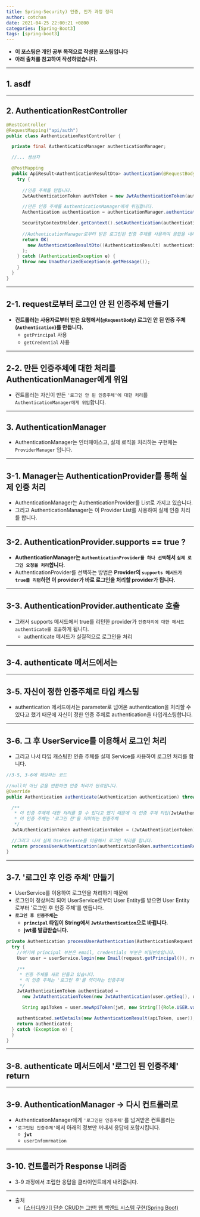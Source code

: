 ```yaml
---
title: Spring-Security) 인증, 인가 과정 정리
author: cotchan 
date: 2021-04-25 22:00:21 +0800 
categories: [Spring-Boot3]
tags: [spring-boot3] 
---
```


+ **이 포스팅은 개인 공부 목적으로 작성한 포스팅입니다**
+ **아래 출처를 참고하여 작성하였습니다.**


---


## 1. asdf


---

## 2. AuthenticationRestController

```java
@RestController
@RequestMapping("api/auth")
public class AuthenticationRestController {

  private final AuthenticationManager authenticationManager;

  //... 생성자

  @PostMapping
  public ApiResult<AuthenticationResultDto> authentication(@RequestBody AuthenticationRequest authRequest) throws UnauthorizedException {
    try {
      
      //인증 주체를 만듭니다.
      JwtAuthenticationToken authToken = new JwtAuthenticationToken(authRequest.getPrincipal(), authRequest.getCredentials());

      //만든 인증 주체를 AuthenticationManager에게 위임합니다.
      Authentication authentication = authenticationManager.authenticate(authToken);

      SecurityContextHolder.getContext().setAuthentication(authentication);
  
      //AuthenticationManager로부터 받은 로그인된 인증 주체를 사용하여 응답을 내려줍니다. 
      return OK(
        new AuthenticationResultDto((AuthenticationResult) authentication.getDetails())
      );
    } catch (AuthenticationException e) {
      throw new UnauthorizedException(e.getMessage());
    }
  }
}
```

---

## 2-1. request로부터 로그인 안 된 인증주체 만들기

+ **컨트롤러는 사용자로부터 받은 요청에서(`@RequestBody`) 로그인 안 된 인증 주체(`Authentication`)를 만듭니다.**
  + `getPrincipal` 사용
  + `getCredential` 사용

---

## 2-2. 만든 인증주체에 대한 처리를 AuthenticationManager에게 위임

+ 컨트롤러는 자신이 만든 `'로그인 안 된 인증주체'에 대한 처리`를 `AuthenticationManager에게 위임`합니다.

---

## 3. AuthenticationManager

+ AuthenticationManager는 인터페이스고, 실제 로직을 처리하는 구현체는 `ProviderManager` 입니다.

---

## 3-1. Manager는 AuthenticationProvider를 통해 실제 인증 처리

+ AuthenticationManager는 AuthenticationProvider를 List로 가지고 있습니다.
+ 그리고 AuthenticationManager는 이 Provider List를 사용하여 실제 인증 처리를 합니다.

---

## 3-2. AuthenticationProvider.supports == true ?

+ **AuthenticationManager는 `AuthenticationProvider를 하나 선택`해서 `실제 로그인 요청을 처리`합니다.**
+ AuthenticationProvider를 선택하는 방법은 **Provider의 `supports 메서드가 true를 리턴`하면 이 provider가 바로 로그인을 처리할 provider가 됩니다.**

---

## 3-3. AuthenticationProvider.authenticate 호출

+ 그래서 supports 메서드에서 true를 리턴한 provider가 `인증처리에 대한 메서드 authenticate를 호출`하게 됩니다.
  + authenticate 메서드가 실질적으로 로그인을 처리

---

## 3-4. authenticate 메서드에서는

---

## 3-5. 자신이 정한 인증주체로 타입 캐스팅

+ authentication 메서드에서는 parameter로 넘어온 authentication을 처리할 수 있다고 했기 때문에 자신이 정한 인증 주체로 authentication을 타입캐스팅합니다.

---

## 3-6. 그 후 UserService를 이용해서 로그인 처리

+ 그리고 나서 타입 캐스팅한 인증 주체를 실제 Service를 사용하여 로그인 처리를 합니다. 

```java
//3-5, 3-6에 해당하는 코드

//null이 아닌 값을 반환하면 인증 처리가 완료됩니다.
@Override
public Authentication authenticate(Authentication authentication) throws AuthenticationException {

  /**
   * 이 인증 주체에 대한 처리를 할 수 있다고 했기 때문에 이 인증 주체 타입(JwtAuthenticationToken)으로 타입 캐스팅을 합니다.
   * 이 인증 주체는 '로그인 전'을 의미하는 인증주체
   */
  JwtAuthenticationToken authenticationToken = (JwtAuthenticationToken) authentication;

  //그리고 나서 실제 UserSerivce를 이용해서 로그인 처리를 합니다.
  return processUserAuthentication(authenticationToken.authenticationRequest());
}
```

---

## 3-7. '로그인 후 인증 주체' 만들기

+ UserService를 이용하여 로그인을 처리하기 때문에
+ 로그인이 정상처리 되어 UserService로부터 User Entity를 받으면 User Entity로부터 '로그인 후 인증 주체'를 만듭니다.
+ **`로그인 후 인증주체`는**
  + **`principal` 타입이 String에서 `JwtAuthentication`으로 바뀝니다.**
  + **jwt를 발급받습니다.**

```java
private Authentication processUserAuthentication(AuthenticationRequest request) {
  try {
    //여기에 principal 부분은 email, credentials 부분은 비밀번호입니다.
    User user = userService.login(new Email(request.getPrincipal()), request.getCredentials());

    /**
     * 인증 주체를 새로 만들고 있습니다.
     * 이 인증 주체는 '로그인 후'를 의미하는 인증주체
     */
    JwtAuthenticationToken authenticated =
      new JwtAuthenticationToken(new JwtAuthentication(user.getSeq(), user.getEmail()), null, createAuthorityList(Role.USER.value()));

      String apiToken = user.newApiToken(jwt, new String[]{Role.USER.value()});

    authenticated.setDetails(new AuthenticationResult(apiToken, user));
    return authenticated;
  } catch (Exception e) {
  }
}
```

---

## 3-8. authenticate 메서드에서 '로그인 된 인증주체' return

---

## 3-9. AuthenticationManager -> 다시 컨트롤러로 

+ AuthenticationManager에게 `'로그인된 인증주체'`를 넘겨받은 컨트롤러는
+ `'로그인된 인증주체'`에서 아래의 정보만 꺼내서 응답에 포함시킵니다.
  + **`jwt`**
  + `userInfomrmation`

---

## 3-10. 컨트롤러가 Response 내려줌

+ 3-9 과정에서 조립한 응답을 클라이언트에게 내려줍니다.

---

+ 출처
  + [[스터디/9기] 단순 CRUD는 그만! 웹 백엔드 시스템 구현(Spring Boot)](https://programmers.co.kr/learn/courses/11694) 




